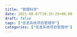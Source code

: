 ```yaml
---
title: "管理科学"
date: 2021-08-07T19:35:29+08:00
draft: false
tags: ["信息系统项目管理师"]
categories: ["信息系统项目管理师"]
---
```


